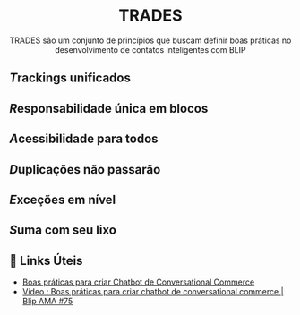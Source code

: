 <div align="center">
  <h1>TRADES</h1>
  <p>TRADES são um conjunto de princípios que buscam definir boas práticas no desenvolvimento de contatos inteligentes com BLIP</p>
  
</div>

## ***T***rackings unificados


## ***R***esponsabilidade única em blocos


## ***A***cessibilidade para todos


## ***D***uplicações não passarão


## ***E***xceções em nível


## ***S***uma com seu lixo



## 🔗 Links Úteis
* [Boas práticas para criar Chatbot de Conversational Commerce](https://community.blip.ai/nocoes-basicas-56/boas-praticas-para-criar-chatbot-de-conversational-commerce-2478)
* [Vídeo : Boas práticas para criar chatbot de conversational commerce | Blip AMA #75](https://www.youtube.com/watch?v=4FL5zePdfgo)
